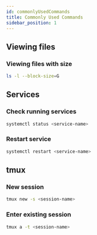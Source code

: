 ```yaml
---
id: commonlyUsedCommands
title: Commonly Used Commands
sidebar_position: 1
---
```


## Viewing files

### Viewing files with size

```sh
ls -l --block-size=G
```

## Services

### Check running services

```sh
systemctl status <service-name>
```

### Restart service

```sh
systemctl restart <service-name>
```

## tmux

### New session

```bash
tmux new -s <session-name>
```

### Enter existing session

```bash
tmux a -t <session-name>
```
